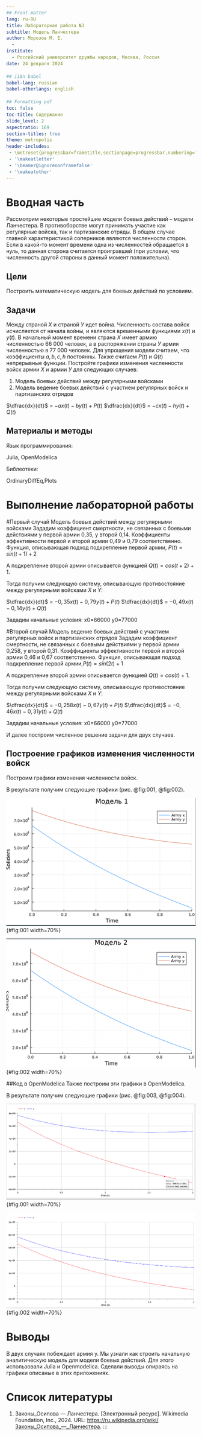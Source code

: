 ```yaml
---
## Front matter
lang: ru-RU
title: Лабораторная работа №3
subtitle: Модель Ланчестера
author: Морозов М. Е.
  - 
institute:
  - Российский университет дружбы народов, Москва, Россия
date: 24 февраля 2024

## i18n babel
babel-lang: russian
babel-otherlangs: english

## Formatting pdf
toc: false
toc-title: Содержание
slide_level: 2
aspectratio: 169
section-titles: true
theme: metropolis
header-includes:
 - \metroset{progressbar=frametitle,sectionpage=progressbar,numbering=fraction}
 - '\makeatletter'
 - '\beamer@ignorenonframefalse'
 - '\makeatother'
---
```


# Вводная часть
Рассмотрим некоторые простейшие модели боевых действий – модели Ланчестера. В противоборстве могут принимать участие как регулярные войска, так и партизанские отряды. В общем случае главной характеристикой соперников являются численности сторон. Если в какой-то момент времени одна из численностей обращается в нуль, то данная сторона считается проигравшей (при условии, что численность другой стороны в данный момент положительна).

## Цели 
Построить математическую модель для боевых действий по условиям.

## Задачи

Между страной $Х$ и страной $У$ идет война. Численность состава войск исчисляется от начала войны, и являются временными функциями $x(t)$ и $y(t)$. В
начальный момент времени страна $Х$ имеет армию численностью 66 000 человек, а в распоряжении страны $У$ армия численностью в 77 000 человек. Для упрощения модели считаем, что коэффициенты $a,b,c,h$ постоянны. Также считаем $P(t)$ и
$Q(t)$ непрерывные функции.
Постройте графики изменения численности войск армии $Х$ и армии $У$ для следующих случаев:
1. Модель боевых действий между регулярными войсками
2. Модель ведение боевых действий с участием регулярных войск и партизанских отрядов

$\dfrac{dx}{dt}$ = $-ax(t)-by(t)+P(t)$
$\dfrac{dx}{dt}$ = $-cx(t)-hy(t)+Q(t)$

## Материалы и методы
Язык программирования:

Julia,
OpenModelica


Библеотеки:

OrdinaryDiffEq,Plots

# Выполнение лабораторной работы

#Первый случай
Модель боевых действий между регулярными войсками
Зададим коэффициент смертности, не связанных с боевыми действиями у первой армии 0,35, у второй 0,14. Коэффициенты эффективности первой и второй армии 0,49 и 0,79 соответственно. 
Функция, описывающая подход подкрепление первой армии,
$P(t)=sin(t+1)+2$


А подкрепление второй армии описывается функцией $Q(t)=cos(t+2)+1$.

Тогда получим следующую систему, описывающую противостояние между регулярными войсками $X$ и $Y$:

$\dfrac{dx}{dt}$ = $-0,35x(t)-0,79y(t)+P(t)$
$\dfrac{dx}{dt}$ = $-0,49x(t)-0,14y(t)+Q(t)$

Зададим начальные условия:
x0=66000
y0=77000


#Второй случай
Модель ведение боевых действий с участием регулярных войск и партизанских отрядов
Зададим коэффициент смертности, не связанных с боевыми действиями у первой армии 0,258, у второй 0,31. Коэффициенты эффективности первой и второй армии 0,46 и 0,67 соответственно. 
Функция, описывающая подход подкрепление первой армии,$P(t)=sin(2t)+1$


А подкрепление второй армии описывается функцией $Q(t)=cos(t)+1$.

Тогда получим следующую систему, описывающую противостояние между регулярными войсками $X$ и $Y$:

$\dfrac{dx}{dt}$ = $-0,258x(t)-0,67y(t)+P(t)$
$\dfrac{dx}{dt}$ = $-0,46x(t)-0,31y(t)+Q(t)$

Зададим начальные условия:
x0=66000
y0=77000

И далее построим численное решение задачи для двух случаев.

## Построение графиков изменения численности войск

Построим графики изменения численности войск. 

В результате получим следующие графики (рис. @fig:001, @fig:002).

![График численности армии для сл. 1](https://github.com/kaoliokkk/os-2024/blob/master/labsmathmet/lab3/report/img/l3_jul1.png){#fig:001 width=70%}

![График численности армии для сл. 2](https://github.com/kaoliokkk/os-2024/blob/master/labsmathmet/lab3/report/img/l3_jul2.png){#fig:002 width=70%}

##Код в OpenModelica
Также построим эти графики в OpenModelica.

В результате получим следующие графики (рис. @fig:003, @fig:004).

![График численности армии для сл. 1](https://github.com/kaoliokkk/os-2024/blob/master/labsmathmet/lab3/report/img/l3_om1.png){#fig:001 width=70%}

![График численности армии для сл. 2](https://github.com/kaoliokkk/os-2024/blob/master/labsmathmet/lab3/report/img/l3_om2.png){#fig:002 width=70%}
# Выводы
В двух случаях побеждает армия y. Мы узнали как строить начальную аналитическую модель для модели боевых действий. Для этого использовали Julia и Openmodelica.
Сделали выводы опираясь на графики описаные в этих приложениях.

# Список литературы

1. Законы_Осипова — Ланчестера. [Электронный ресурс]. Wikimedia Foundation, Inc., 2024. URL: https://ru.wikipedia.org/wiki/Законы_Осипова_—_Ланчестера.
:::


